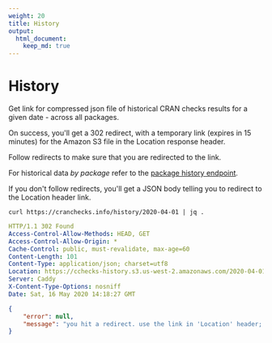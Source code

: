 ```yaml
---
weight: 20
title: History
output: 
  html_document:
    keep_md: true
---
```




# History

Get link for compressed json file of historical CRAN checks results for a given date - across all packages.

On success, you'll get a 302 redirect, with a temporary link (expires in 15 minutes) for the Amazon S3 file in the Location response header.

Follow redirects to make sure that you are redirected to the link.

For historical data _by package_ refer to the [package history endpoint](#packages-by-name-history).

If you don't follow redirects, you'll get a JSON body telling you to redirect to the Location header link.

```shell
curl https://cranchecks.info/history/2020-04-01 | jq .
```
```yaml
HTTP/1.1 302 Found
Access-Control-Allow-Methods: HEAD, GET
Access-Control-Allow-Origin: *
Cache-Control: public, must-revalidate, max-age=60
Content-Length: 101
Content-Type: application/json; charset=utf8
Location: https://cchecks-history.s3.us-west-2.amazonaws.com/2020-04-01.json.gz?X-Amz-Algorithm=AWS4-HMAC-SHA256&X-Amz-Credential=AKIAIE65F6ZPF3JF7JTA%2F20200516%2Fus-west-2%2Fs3%2Faws4_request&X-Amz-Date=20200516T141827Z&X-Amz-Expires=900&X-Amz-SignedHeaders=host&X-Amz-Signature=848fd054e885689d7762d5c2e5b08b8187d022c0deaf9c96c30832c73b523348
Server: Caddy
X-Content-Type-Options: nosniff
Date: Sat, 16 May 2020 14:18:27 GMT

```
```json
{
    "error": null,
    "message": "you hit a redirect. use the link in 'Location' header; or follow redirects"
}
```

